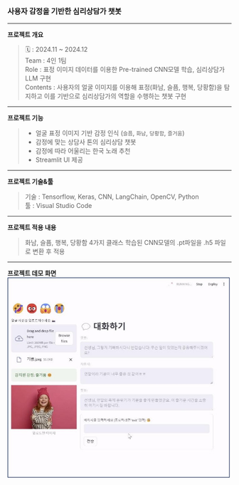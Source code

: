 ### 사용자 감정을 기반한 심리상담가 챗봇
---
**프로젝트 개요**
> 🗓️ : 2024.11 ~ 2024.12 <br>
> Team : 4인 1팀 <br>
> Role : 표정 이미지 데이터를 이용한 Pre-trained CNN모델 학습, 심리상담가 LLM 구현 <br>
> Contents : 사용자의 얼굴 이미지를 이용해 표정(화남, 슬픔, 행복, 당황함)을 탐지하고 이를 기반으로 심리상담가의 역할을 수행하는 챗봇 구현

---
**프로젝트 기능**
> - 얼굴 표정 이미지 기반 감정 인식 (`슬픔`, `화남`, `당황함`, `즐거움`)
> - 감정에 맞는 상담사 톤의 심리상담 챗봇
> - 감정에 따라 어울리는 한국 노래 추천
> - Streamlit UI 제공

---
**프로젝트 기술&툴**
> 기술 : Tensorflow, Keras, CNN, LangChain, OpenCV, Python <br>
> 툴 : Visual Studio Code

---
**프로젝트 적용 내용**
> 화남, 슬픔, 행복, 당황함 4가지 클래스 학습된 CNN모델의 .pt파일을 .h5 파일로 변환 후 적용

---
**프로젝트 데모 화면** <br>
<img src="img/ex.jpg" alt="감정 인식 챗봇 데모" width="500"/>
